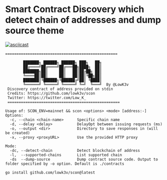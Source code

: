 # Smart Contract Discovery which detect chain of addresses and dump source theme

[![asciicast](https://asciinema.org/a/etH8bvQVq1hGyL83eRiunu9HH.svg)](https://asciinema.org/a/etH8bvQVq1hGyL83eRiunu9HH)

```
==================================================
 
        ███████╗ ██████╗ ██████╗ ███╗   ██╗
        ██╔════╝██╔════╝██╔═══██╗████╗  ██║
        ███████╗██║     ██║   ██║██╔██╗ ██║
        ╚════██║██║     ██║   ██║██║╚██╗██║
        ███████║╚██████╗╚██████╔╝██║ ╚████║
        ╚══════╝ ╚═════╝ ╚═════╝ ╚═╝  ╚═══╝  By @LowK3v
 Discovery contract of address provided on stdin
 Credits: https://github.com/lowk3v/scon
 Twitter: https://twitter.com/Low_K_
 ==================================================

Usage of: SCON_ENV=mainnet && scon <options> <mode> [address:-]
Options:
  -c, --chain <chain-name>      Specific chain name
  -d, --delay <delay>           DelayOpt between issuing requests (ms)
  -o, --output <dir>            Directory to save responses in (will be created)
  -x, --proxy <proxyURL>        Use the provided HTTP proxy

Mode:
  -dc, --detect-chain           Detect blockchain of address
  -l,  --supported-chains       List supported chain
  -ds  --dump-source            Dump contract source code. Output to folder specified by -o option. Default is ./contracts

```


```bash
go install github.com/lowk3v/scon@latest
```